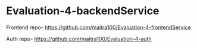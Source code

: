 # Evaluation-4-backendService

Frontend repo- https://github.com/maitra100/Evaluation-4-frontendService

Auth repo- https://github.com/maitra100/Evaluation-4-auth
